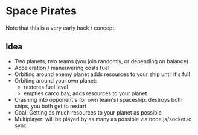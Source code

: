 
Space Pirates
=============

Note that this is a very early hack / concept.

Idea
----

* Two planets, two teams (you join randomly, or depending on balance)
* Acceleration / maneuvering costs fuel
* Orbiting around enemy planet adds resources to your ship until it's full
* Orbiting around your own planet:
   - restores fuel level
   - empties carco bay, adds resources to your planet
* Crashing into opponent's (or own team's) spaceship: destroys both ships, you both get to restart
* Goal: Getting as much resources to your planet as possible
* Multiplayer: will be played by as many as possible via node.js/socket.io sync
